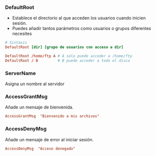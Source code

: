 ### DefaultRoot

- Establece el directorio al que acceden los usuarios cuando inicien sesión.
- Puedes añadir tantos parámetros como usuarios o grupos diferentes necesites

```conf
# Sintaxis
DefaultRoot [dir] [grupo de usuarios con acceso a dir]

DefaultRoot /home/ftp A # A solo puede acceder a /home/ftp
DefaultRoot / B         # B puede acceder a todo el disco
```

### ServerName

Asigna un nombre al servidor

### AccessGrantMsg

Añade un mensaje de bienvenida.

```conf
AccessGrantMsg  "Bienvenido a mis archivos"
```

### AccessDenyMsg

Añade un mensaje de error al iniciar sesión.

```conf
AccessDenyMsg  "Acceso denegado"
```


